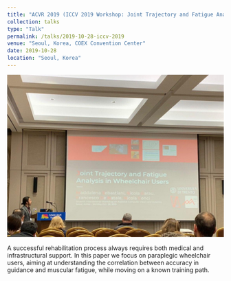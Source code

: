 ```yaml
---
title: "ACVR 2019 (ICCV 2019 Workshop: Joint Trajectory and Fatigue Analysis in Wheelchair Users)"
collection: talks
type: "Talk"
permalink: /talks/2019-10-28-iccv-2019
venue: "Seoul, Korea, COEX Convention Center"
date: 2019-10-28
location: "Seoul, Korea"
---
```


![ICCVW 2019 talk](../images/ICCV.jpg)

A successful rehabilitation process always requires both medical and infrastructural support. In this paper we focus on paraplegic wheelchair users, aiming at understanding the correlation between accuracy in guidance and muscular fatigue, while moving on a known training path.